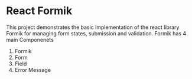 # React Formik

This project demonstrates the basic implementation of the react library Formik for managing form states, submission and validation.
Formik has 4 main Componenets

1. Formik
2. Form
3. Field
4. Error Message
